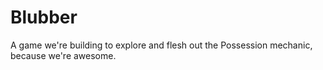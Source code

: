 # Blubber
A game we're building to explore and flesh out the Possession mechanic, because we're awesome.
